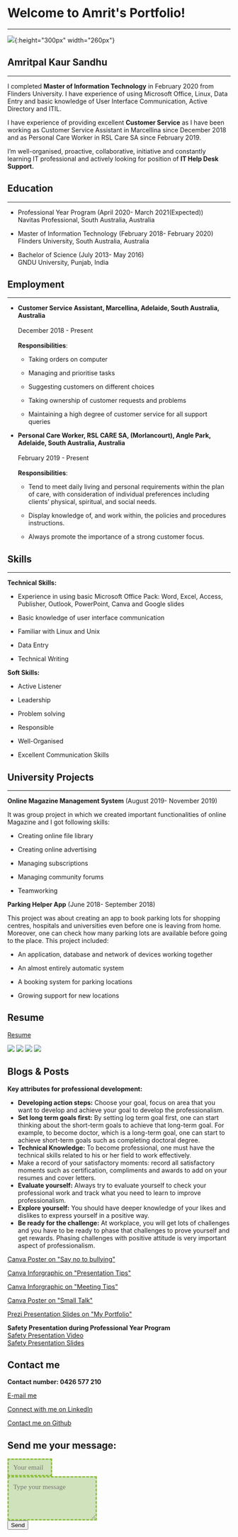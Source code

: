 
# Welcome to Amrit's Portfolio!
  -----------------------------
  
![](Images/WhatsApp%20Image%202020-11-29%20at%205.15.08%20PM.jpeg){:height="300px" width="260px"} 
## Amritpal Kaur Sandhu
  --------------------

I completed **Master of Information Technology** in February 2020 from Flinders University. I have experience of using Microsoft Office, Linux, Data Entry and basic knowledge of User Interface Communication, Active Directory and ITIL.


I have experience of providing excellent **Customer Service** as I have been working as Customer Service Assistant in Marcellina since December 2018 and as Personal Care Worker in RSL Care SA since February 2019. 


I’m well-organised, proactive, collaborative, initiative and constantly learning IT professional and actively looking for position of **IT Help Desk Support.**

## Education
  ----------
  
+ Professional Year Program  (April 2020- March 2021(Expected)) <br>
  Navitas Professional, South Australia, Australia
  
+ Master of Information Technology (February 2018- February 2020)<br>
  Flinders University, South Australia, Australia
  
+ Bachelor of Science (July 2013- May 2016)<br>
  GNDU University, Punjab, India

## Employment
   -----------
  
+ **Customer Service Assistant, Marcellina, Adelaide, South Australia, Australia** <br>
  <br>
  December 2018 - Present <br>
  <br>
  **Responsibilities**: 
  - Taking orders on computer

  - Managing and prioritise tasks
  
  - Suggesting customers on different choices
  
  - Taking ownership of customer requests and problems
  
  - Maintaining a high degree of customer service for all support queries


+ **Personal Care Worker, RSL CARE SA, (Morlancourt), Angle Park, Adelaide, South Australia, Australia** <br>
  <br>
  February 2019 - Present <br>
  <br>
  **Responsibilities**:
  - Tend to meet daily living and personal requirements within the plan of care, with consideration of individual preferences including clients’ physical,                         spiritual, and social needs.
  
  - Display knowledge of, and work within, the policies and procedures instructions.
  
  - Always promote the importance of a strong customer focus.
  

## Skills
   -----------
  
 **Technical Skills:**
+ Experience in using basic Microsoft Office Pack: Word, Excel, Access, Publisher, Outlook, PowerPoint, Canva and Google slides

+ Basic knowledge of user interface communication

+ Familiar with Linux and Unix

+ Data Entry

+ Technical Writing

**Soft Skills:**
+ Active Listener

+ Leadership

+ Problem solving

+ Responsible

+ Well-Organised

+ Excellent Communication Skills

## University Projects
   --------------------
 
**Online Magazine Management System** (August 2019- November 2019)<br>     

It was group project in which we created important functionalities of online Magazine and I got following skills: 

+	Creating online file library 

+	Creating online advertising  

+	Managing subscriptions 

+	Managing community forums

+	Teamworking

**Parking Helper App** (June 2018- September 2018)<br>	

This project was about creating an app to book parking lots for shopping centres, hospitals and universities even before one is leaving from home. Moreover, one can check how many parking lots are available before going to the place. This project included:

+ An application, database and network of devices working together

+ An almost entirely automatic system

+	A booking system for parking locations

+	Growing support for new locations


## Resume

[Resume](https://docs.google.com/viewer?url=https://raw.githubusercontent.com/Amritsandhu95/Amrit_Portfolio/main/Resume-IT-Amrit%20Sandhu.pdf)<br>


![](Images/resume%201.PNG)
![](Images/resume%202.PNG)
![](Images/resume%203.PNG)
![](Images/resume%204.PNG)

## Blogs & Posts

**Key attributes for professional development:**
+ **Developing action steps:**  Choose your goal, focus on area that you want to develop and achieve your goal to develop the professionalism. 
+ **Set long term goals first:** By setting log term goal first, one can start thinking about the short-term goals to achieve that long-term goal. For example, to become doctor, which is a long-term goal, one can start to achieve short-term goals such as completing doctoral degree. 
+ **Technical Knowledge:** To become professional, one must have the technical skills related to his or her field to work effectively.
+ Make a record of your satisfactory moments: record all satisfactory moments such as certification, compliments and awards to add on your resumes and cover letters.
+ **Evaluate yourself:** Always try to evaluate yourself to check your professional work and track what you need to learn to improve professionalism. 
+ **Explore yourself:** You should have deeper knowledge of your likes and dislikes to express yourself in a positive way.
+ **Be ready for the challenge:** At workplace, you will get lots of challenges and you have to be ready to phase that challenges to prove yourself and get rewards. Phasing challenges with positive attitude is very important aspect of professionalism.



[Canva Poster on "Say no to bullying"](https://docs.google.com/viewer?url=https://raw.githubusercontent.com/Amritsandhu95/Amrit_Portfolio/main/Posts/bullying%20%20Posters.pdf)<br>

[Canva Inforgraphic on "Presentation Tips"](https://docs.google.com/viewer?url=https://raw.githubusercontent.com/Amritsandhu95/Amrit_Portfolio/main/Posts/Presentation%20Tips%20Infographics.pdf)

[Canva Inforgraphic on "Meeting Tips"](https://docs.google.com/viewer?url=https://raw.githubusercontent.com/Amritsandhu95/Amrit_Portfolio/main/Posts/meeting%20top%2010%20tips%20Infographics.pdf)

[Canva Poster on "Small Talk"](https://docs.google.com/viewer?url=https://raw.githubusercontent.com/Amritsandhu95/Amrit_Portfolio/main/Posts/small%20talk%20Posters.pdf)

[Prezi Presentation Slides on "My Portfolio"](https://docs.google.com/viewer?url=https://raw.githubusercontent.com/Amritsandhu95/Amrit_Portfolio/main/Posts/Portfolio.pdf)<br>

**Safety Presentation during Professional Year Program**<br>
[Safety Presentation Video](https://youtu.be/M-Wrj3pBoZc)<br>
[Safety Presentation Slides](https://docs.google.com/viewer?url=https://raw.githubusercontent.com/Amritsandhu95/Amrit_Portfolio/main/Posts/Presentation%20Slides.pptx)


## Contact me

**Contact number: 0426 577 210** <br>

[E-mail me](mailto:sandhuamrit599@gmail.com?subject=[GitHub]%20Source%20Han%20Sans) <br>

[Connect with me on LinkedIn](https://www.linkedin.com/in/amrit-sandhu-284b2b1a7/)<br>

[Contact me on Github](https://github.com/Amritsandhu95) <br>


<!-- modify this form HTML and place wherever you want your form -->
<div id="Contact">
  <h2>Send me your message:</h2>
  <div id="Contact-from">
    <style>
      .email{
      width: 20%;
        height: 40px;
        padding: 10px;
        border: 3px dashed #8ebf42;
        background-color: #d0e2bc;
        font: 1.1em/1.4em cursive;
        color: #095484;
      }
      .message{
        width: 40%;
        height: 100px;
        padding: 10px;
        border: 3px dashed #8ebf42;
        background-color: #d0e2bc;
        font: 1.1em/1.4em cursive;
        color: #095484;
      }
    </style>
<form
  action="https://formspree.io/f/mwkwrkqr"
  method="POST"
>
  <input type="hidden" name="_subject" value="Contact request from personal website" />
                <input type="email" class="email" name="_replyto" placeholder="Your email" required><br>
                <textarea class= "message" name="message" placeholder="Type your message" required></textarea><br>
                <button type="submit">Send</button>
            </form>
        </div>
    </div>
  




